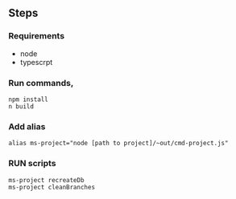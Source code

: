 ## Steps

###  Requirements

- node
- typescrpt 


### Run commands, 
```
npm install
n build
```

### Add alias

```
alias ms-project="node [path to project]/~out/cmd-project.js"
```

### RUN scripts

```
ms-project recreateDb
ms-project cleanBranches
```